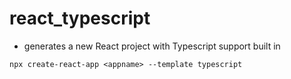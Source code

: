 # react_typescript

- generates a new React project with Typescript support built in

```
npx create-react-app <appname> --template typescript

```
